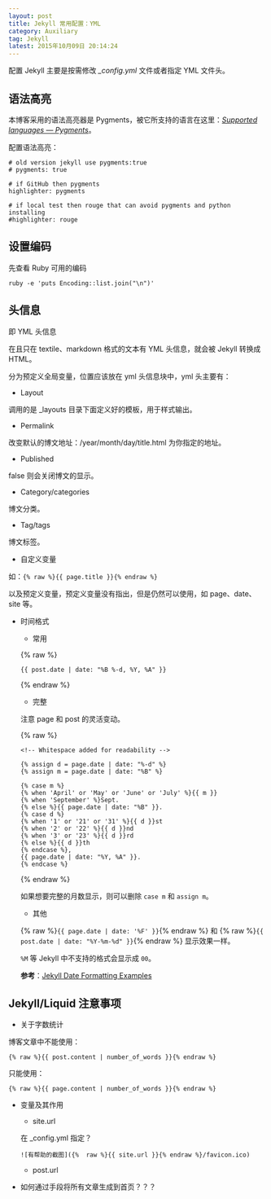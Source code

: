 ```yaml
---
layout: post
title: Jekyll 常用配置：YML
category: Auxiliary
tag: Jekyll
latest: 2015年10月09日 20:14:24
---
```


配置 Jekyll 主要是按需修改 *_config.yml* 文件或者指定 YML 文件头。

语法高亮
-

本博客采用的语法高亮器是 Pygments，被它所支持的语言在这里：*[Supported languages &mdash; Pygments](http://pygments.org/languages/)*。

配置语法高亮：

```
# old version jekyll use pygments:true
# pygments: true

# if GitHub then pygments
highlighter: pygments

# if local test then rouge that can avoid pygments and python installing
#highlighter: rouge
```
设置编码
-

先查看 Ruby 可用的编码

```
ruby -e 'puts Encoding::list.join("\n")'
```
头信息
-


即 YML 头信息

在且只在 textile、markdown 格式的文本有 YML 头信息，就会被 Jekyll 转换成 HTML。

分为预定义全局变量，位置应该放在 yml 头信息块中，yml 头主要有：

+ Layout

调用的是 _layouts 目录下面定义好的模板，用于样式输出。

+ Permalink

改变默认的博文地址：/year/month/day/title.html 为你指定的地址。

+ Published

false 则会关闭博文的显示。

+ Category/categories

博文分类。

+ Tag/tags

博文标签。

+ 自定义变量

如：`{% raw %}{{ page.title }}{% endraw %}`

以及预定义变量，预定义变量没有指出，但是仍然可以使用，如 page、date、site 等。

+ 时间格式


    - 常用

	{% raw %}
	```	
	{{ post.date | date: "%B %-d, %Y, %A" }}
	```
	{% endraw %}

    - 完整
	
	注意 page 和 post 的灵活变动。
	
	{% raw %}
	```
	<!-- Whitespace added for readability -->

	{% assign d = page.date | date: "%-d" %} 
	{% assign m = page.date | date: "%B" %} 
	
	{% case m %}
	{% when 'April' or 'May' or 'June' or 'July' %}{{ m }}
	{% when 'September' %}Sept.
	{% else %}{{ page.date | date: "%B" }}.
	{% case d %}
	{% when '1' or '21' or '31' %}{{ d }}st
	{% when '2' or '22' %}{{ d }}nd
	{% when '3' or '23' %}{{ d }}rd
	{% else %}{{ d }}th
	{% endcase %}, 
	{{ page.date | date: "%Y, %A" }}.
	{% endcase %}
	```
	{% endraw %}

	如果想要完整的月数显示，则可以删除 `case m` 和  `assign m`。
	
	- 其他
	
	{% raw %}`{{ page.date | date: '%F' }}`{% endraw %} 和 {% raw %}`{{ post.date | date: "%Y-%m-%d" }}`{% endraw %} 显示效果一样。

	`%M` 等 Jekyll 中不支持的格式会显示成 `00`。

	**参考**：[Jekyll Date Formatting Examples](http://alanwsmith.com/jekyll-liquid-date-formatting-examples)

Jekyll/Liquid 注意事项
-

+ 关于字数统计

博客文章中不能使用：

```
{% raw %}{{ post.content | number_of_words }}{% endraw %}
```

只能使用：

```
{% raw %}{{ page.content | number_of_words }}{% endraw %}
```
+ 变量及其作用

    - site.url
    
    在 _config.yml 指定？
    
    ```
    ![有帮助的截图]({%  raw %}{{ site.url }}{% endraw %}/favicon.ico)
    ```

    - post.url

+ 如何通过手段将所有文章生成到首页？？？
